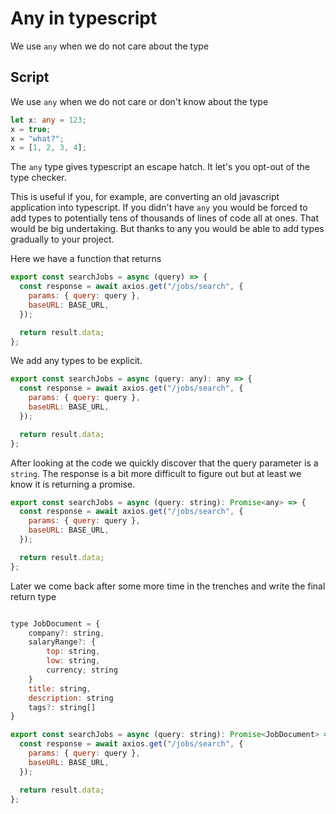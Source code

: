 # Any in typescript

We use `any` when we do not care about the type

## Script

We use `any` when we do not care or don't know about the type

```ts
let x: any = 123;
x = true;
x = "what?";
x = [1, 2, 3, 4];
```

The `any` type gives typescript an escape hatch. It let's you opt-out of the type checker.

This is useful if you, for example, are converting an old javascript application into typescript.
If you didn't have `any` you would be forced to add types to potentially tens of thousands of lines of code all at ones.
That would be big undertaking. But thanks to any you would be able to add types gradually to your project.

Here we have a function that returns

```js
export const searchJobs = async (query) => {
  const response = await axios.get("/jobs/search", {
    params: { query: query },
    baseURL: BASE_URL,
  });

  return result.data;
};
```

We add any types to be explicit.

```js
export const searchJobs = async (query: any): any => {
  const response = await axios.get("/jobs/search", {
    params: { query: query },
    baseURL: BASE_URL,
  });

  return result.data;
};
```

After looking at the code we quickly discover that the query parameter is a `string`. The response is a bit more
difficult to figure out but at least we know it is returning a promise.

```js
export const searchJobs = async (query: string): Promise<any> => {
  const response = await axios.get("/jobs/search", {
    params: { query: query },
    baseURL: BASE_URL,
  });

  return result.data;
};
```

Later we come back after some more time in the trenches and write the final return type

```js

type JobDocument = {
    company?: string,
    salaryRange?: {
        top: string,
        low: string,
        currency; string
    }
    title: string,
    description: string
    tags?: string[]
}

export const searchJobs = async (query: string): Promise<JobDocument> => {
  const response = await axios.get("/jobs/search", {
    params: { query: query },
    baseURL: BASE_URL,
  });

  return result.data;
};
```
